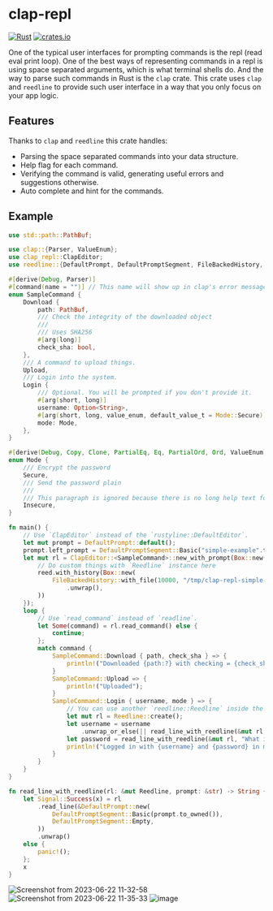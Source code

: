 # clap-repl

[![Rust](https://github.com/HKalbasi/clap-repl/actions/workflows/rust.yml/badge.svg)](https://github.com/HKalbasi/clap-repl/actions/workflows/rust.yml)
[![crates.io](https://img.shields.io/crates/v/clap-repl.svg)](https://crates.io/crates/clap-repl)

One of the typical user interfaces for prompting commands is the repl (read eval print loop). One of the best ways of representing commands in a repl
is using space separated arguments, which is what terminal shells do. And the way to parse such commands in Rust is the `clap` crate. This crate uses
`clap` and `reedline` to provide such user interface in a way that you only focus on your app logic.

## Features

Thanks to `clap` and `reedline` this crate handles:
* Parsing the space separated commands into your data structure.
* Help flag for each command.
* Verifying the command is valid, generating useful errors and suggestions otherwise.
* Auto complete and hint for the commands.

## Example

```Rust
use std::path::PathBuf;

use clap::{Parser, ValueEnum};
use clap_repl::ClapEditor;
use reedline::{DefaultPrompt, DefaultPromptSegment, FileBackedHistory, Reedline, Signal};

#[derive(Debug, Parser)]
#[command(name = "")] // This name will show up in clap's error messages, so it is important to set it to "".
enum SampleCommand {
    Download {
        path: PathBuf,
        /// Check the integrity of the downloaded object
        ///
        /// Uses SHA256
        #[arg(long)]
        check_sha: bool,
    },
    /// A command to upload things.
    Upload,
    /// Login into the system.
    Login {
        /// Optional. You will be prompted if you don't provide it.
        #[arg(short, long)]
        username: Option<String>,
        #[arg(short, long, value_enum, default_value_t = Mode::Secure)]
        mode: Mode,
    },
}

#[derive(Debug, Copy, Clone, PartialEq, Eq, PartialOrd, Ord, ValueEnum)]
enum Mode {
    /// Encrypt the password
    Secure,
    /// Send the password plain
    ///
    /// This paragraph is ignored because there is no long help text for possible values in clap.
    Insecure,
}

fn main() {
    // Use `ClapEditor` instead of the `rustyline::DefaultEditor`.
    let mut prompt = DefaultPrompt::default();
    prompt.left_prompt = DefaultPromptSegment::Basic("simple-example".to_owned());
    let mut rl = ClapEditor::<SampleCommand>::new_with_prompt(Box::new(prompt), |reed| {
        // Do custom things with `Reedline` instance here
        reed.with_history(Box::new(
            FileBackedHistory::with_file(10000, "/tmp/clap-repl-simple-example-history".into())
                .unwrap(),
        ))
    });
    loop {
        // Use `read_command` instead of `readline`.
        let Some(command) = rl.read_command() else {
            continue;
        };
        match command {
            SampleCommand::Download { path, check_sha } => {
                println!("Downloaded {path:?} with checking = {check_sha}");
            }
            SampleCommand::Upload => {
                println!("Uploaded");
            }
            SampleCommand::Login { username, mode } => {
                // You can use another `reedline::Reedline` inside the loop.
                let mut rl = Reedline::create();
                let username = username
                    .unwrap_or_else(|| read_line_with_reedline(&mut rl, "What is your username? "));
                let password = read_line_with_reedline(&mut rl, "What is your password? ");
                println!("Logged in with {username} and {password} in mode {mode:?}");
            }
        }
    }
}

fn read_line_with_reedline(rl: &mut Reedline, prompt: &str) -> String {
    let Signal::Success(x) = rl
        .read_line(&DefaultPrompt::new(
            DefaultPromptSegment::Basic(prompt.to_owned()),
            DefaultPromptSegment::Empty,
        ))
        .unwrap()
    else {
        panic!();
    };
    x
}
```
![Screenshot from 2023-06-22 11-32-58](https://github.com/HKalbasi/clap-repl/assets/45197576/2c1b2ceb-e562-4536-8b42-4025d5a9674a)
![Screenshot from 2023-06-22 11-35-33](https://github.com/HKalbasi/clap-repl/assets/45197576/bec9110e-a399-41e4-8f63-1c8592338625)
![image](https://github.com/HKalbasi/clap-repl/assets/45197576/a5eb04c0-fafc-479e-ba1a-dd5757f585be)


